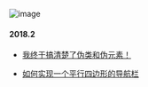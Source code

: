 ![image](https://github.com/pantone44/blog/blob/master/img/IMG_4430.jpg)

#### 2018.2
+ [我终于搞清楚了伪类和伪元素！](https://github.com/pantone44/blog/issues/2)

+ [如何实现一个平行四边形的导航栏](https://github.com/pantone44/blog/issues/1)
